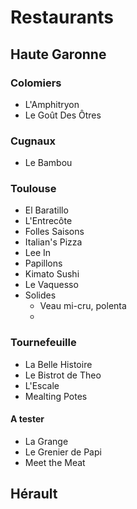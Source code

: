 # Restaurants

## Haute Garonne

### Colomiers

- L'Amphitryon
- Le Goût Des Ôtres

### Cugnaux

- Le Bambou

### Toulouse

- El Baratillo
- L'Entrecôte
- Folles Saisons
- Italian's Pizza
- Lee In
- Papillons
- Kimato Sushi
- Le Vaquesso
- Solides
    - Veau mi-cru, polenta
    -
### Tournefeuille

- La Belle Histoire
- Le Bistrot de Theo
- L'Escale
- Mealting Potes

#### A tester

- La Grange
- Le Grenier de Papi
- Meet the Meat

## Hérault